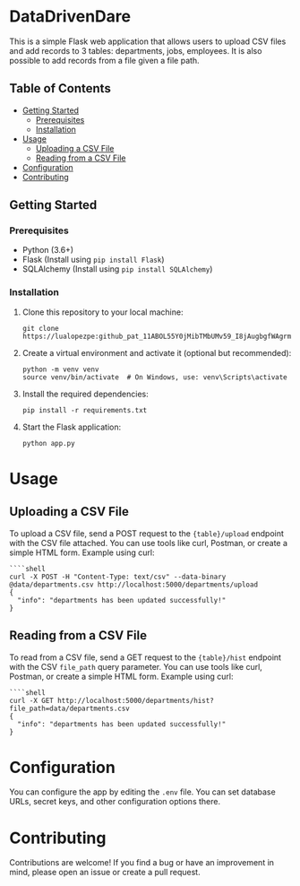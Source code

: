 # DataDrivenDare

This is a simple Flask web application that allows users to upload CSV files and add records to 3 tables: departments, jobs, employees. It is also possible to add records from a file given a file path.

## Table of Contents

- [Getting Started](#getting-started)
  - [Prerequisites](#prerequisites)
  - [Installation](#installation)
- [Usage](#usage)
  - [Uploading a CSV File](#uploading-a-csv-file)
  - [Reading from a CSV File](#reading-from-a-csv-file)
- [Configuration](#configuration)
- [Contributing](#contributing)


## Getting Started
### Prerequisites

- Python (3.6+)
- Flask (Install using `pip install Flask`)
- SQLAlchemy (Install using `pip install SQLAlchemy`)


### Installation

1. Clone this repository to your local machine:

   ```shell
   git clone https://lualopezpe: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@github.com/lualopezpe/DataDrivenDare.git
   
2. Create a virtual environment and activate it (optional but recommended):
    ```shell
    python -m venv venv
    source venv/bin/activate  # On Windows, use: venv\Scripts\activate

3. Install the required dependencies:

    ```shell
   pip install -r requirements.txt
   
4. Start the Flask application:
    ````shell
   python app.py

# Usage
## Uploading a CSV File

To upload a CSV file, send a POST request to the `{table}/upload` endpoint with the CSV file attached. You can use tools like curl, Postman, or create a simple HTML form.
Example using curl:

    ````shell
    curl -X POST -H "Content-Type: text/csv" --data-binary @data/departments.csv http://localhost:5000/departments/upload
    {
      "info": "departments has been updated successfully!"
    }

## Reading from a CSV File

To read from a CSV file, send a GET request to the `{table}/hist` endpoint with the CSV `file_path` query parameter. You can use tools like curl, Postman, or create a simple HTML form.
Example using curl:

    ````shell
    curl -X GET http://localhost:5000/departments/hist?file_path=data/departments.csv
    {
      "info": "departments has been updated successfully!"
    }

# Configuration

You can configure the app by editing the `.env` file. You can set database URLs, secret keys, and other configuration options there.

# Contributing 

Contributions are welcome! If you find a bug or have an improvement in mind, please open an issue or create a pull request.